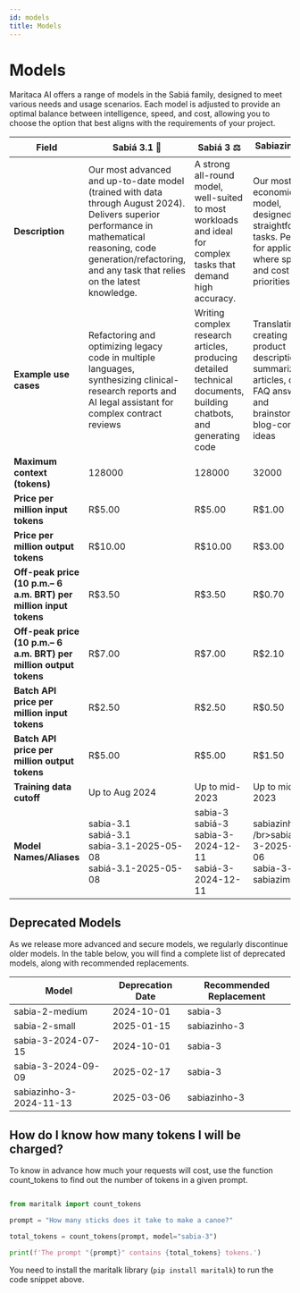 ```yaml
---
id: models
title: Models
---
```


# Models
Maritaca AI offers a range of models in the Sabiá family, designed to meet various needs and usage scenarios. Each model is adjusted to provide an optimal balance between intelligence, speed, and cost, allowing you to choose the option that best aligns with the requirements of your project.

| **Field**| **Sabiá 3.1** 🥇 |  **Sabiá 3** ⚖️ | **Sabiazinho 3** ⚡ |
| -------- | --------------- | ---------- | --------------------- |
| **Description**   | Our most advanced and up-to-date model (trained with data through August 2024). Delivers superior performance in mathematical reasoning, code generation/refactoring, and any task that relies on the latest knowledge. | A strong all-round model, well-suited to most workloads and ideal for complex tasks that demand high accuracy. | Our most economical model, designed for straightforward tasks. Perfect for applications where speed and cost are top priorities. |
| **Example use cases**      | Refactoring and optimizing legacy code in multiple languages, synthesizing clinical-research reports and AI legal assistant for complex contract reviews | Writing complex research articles, producing detailed technical documents, building chatbots, and generating code  | Translating text, creating product descriptions, summarizing articles, drafting FAQ answers, and brainstorming blog-content ideas    |
| **Maximum context (tokens)**  | 128000  | 128000 | 32000|
| **Price per million input tokens** | R$5.00 | R$5.00 | R$1.00|
| **Price per million output tokens** | R$10.00 | R$10.00 | R$3.00 |
| **Off-peak price (10 p.m.– 6 a.m. BRT) per million input tokens**  | R$3.50| R$3.50| R$0.70|
| **Off-peak price (10 p.m.– 6 a.m. BRT) per million output tokens** | R$7.00| R$7.00 | R$2.10 |
| **Batch API price per million input tokens**  | R$2.50| R$2.50| R$0.50|
| **Batch API price per million output tokens** | R$5.00| R$5.00 | R$1.50 |
| **Training data cutoff** | Up to Aug 2024 | Up to mid-2023 | Up to mid-2023 |
| **Model Names/Aliases** | sabia-3.1<br />sabiá-3.1<br />sabia-3.1-2025-05-08<br />sabiá-3.1-2025-05-08 | sabia-3<br />sabiá-3<br />sabia-3-2024-12-11<br />sabiá-3-2024-12-11 | sabiazinho-3< /br>sabiazinho-3-2025-02-06<br />sabia-3-small<br />sabiazim-3 |



## Deprecated Models

As we release more advanced and secure models, we regularly discontinue older models. In the table below, you will find a complete list of deprecated models, along with recommended replacements.

| Model | Deprecation Date | Recommended Replacement |
|-------|--------|-------|
| sabia-2-medium | 2024-10-01 | sabia-3 |
| sabia-2-small | 2025-01-15 | sabiazinho-3 |
| sabia-3-2024-07-15 | 2024-10-01 |sabia-3 |
| sabia-3-2024-09-09 | 2025-02-17 | sabia-3 |
| sabiazinho-3-2024-11-13	| 2025-03-06 | sabiazinho-3 | 

## How do I know how many tokens I will be charged?
To know in advance how much your requests will cost, use the function count_tokens to find out the number of tokens in a given prompt.
```python

from maritalk import count_tokens

prompt = "How many sticks does it take to make a canoe?"

total_tokens = count_tokens(prompt, model="sabia-3")

print(f'The prompt "{prompt}" contains {total_tokens} tokens.')
```

You need to install the maritalk library (`pip install maritalk`) to run the code snippet above.
